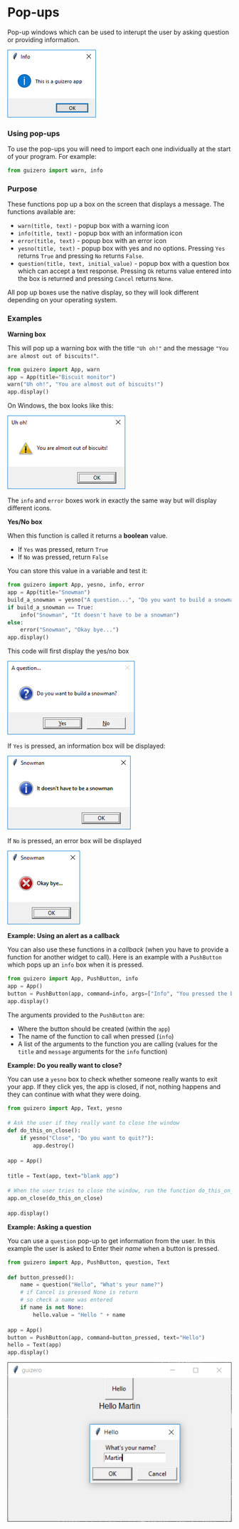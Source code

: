# Pop-ups

Pop-up windows which can be used to interupt the user by asking question or providing information.

![Alert popup](images/alert_info_windows.png)

### Using pop-ups
To use the pop-ups you will need to import each one individually at the start of your program. For example:

```python
from guizero import warn, info
```

### Purpose
These functions pop up a box on the screen that displays a message. The functions available are:

* `warn(title, text)` - popup box with a warning icon
* `info(title, text)` - popup box with an information icon
* `error(title, text)` - popup box with an error icon
* `yesno(title, text)` - popup box with yes and no options. Pressing `Yes` returns `True` and pressing `No` returns `False`.
* `question(title, text, initial_value)` - popup box with a question box which can accept a text response. Pressing `Ok` returns value entered into the box is returned and pressing `Cancel` returns `None`.

All pop up boxes use the native display, so they will look different depending on your operating system.

### Examples

**Warning box**

This will pop up a warning box with the title `"Uh oh!"` and the message `"You are almost out of biscuits!"`.

```python
from guizero import App, warn
app = App(title="Biscuit monitor")
warn("Uh oh!", "You are almost out of biscuits!")
app.display()
```
On Windows, the box looks like this:

![Warning popup](images/warning_windows.png)

The `info` and `error` boxes work in exactly the same way but will display different icons.

**Yes/No box**

When this function is called it returns a **boolean** value.

* If `Yes` was pressed, return `True`
* If `No` was pressed, return `False`

You can store this value in a variable and test it:

```python
from guizero import App, yesno, info, error
app = App(title="Snowman")
build_a_snowman = yesno("A question...", "Do you want to build a snowman?")
if build_a_snowman == True:
    info("Snowman", "It doesn't have to be a snowman")
else:
    error("Snowman", "Okay bye...")
app.display()
```

This code will first display the yes/no box

![Yes No popup](images/yesno_windows.png)

If `Yes` is pressed, an information box will be displayed:

![Info popup](images/info_windows.png)

If `No` is pressed, an error box will be displayed

![Info popup](images/error_windows.png)

**Example: Using an alert as a callback**

You can also use these functions in a *callback* (when you have to provide a function for another widget to call). Here is an example with a `PushButton` which pops up an `info` box when it is pressed.

```python
from guizero import App, PushButton, info
app = App()
button = PushButton(app, command=info, args=["Info", "You pressed the button"])
app.display()
```

The arguments provided to the `PushButton` are:

* Where the button should be created (within the `app`)
* The name of the function to call when pressed (`info`)
* A list of the arguments to the function you are calling (values for the `title` and `message` arguments for the `info` function)

**Example: Do you really want to close?**

You can use a `yesno` box to check whether someone really wants to exit your app. If they click yes, the app is closed, if not, nothing happens and they can continue with what they were doing.

```python
from guizero import App, Text, yesno

# Ask the user if they really want to close the window
def do_this_on_close():
    if yesno("Close", "Do you want to quit?"):
        app.destroy()

app = App()

title = Text(app, text="blank app")

# When the user tries to close the window, run the function do_this_on_close()
app.on_close(do_this_on_close)

app.display()

```

**Example: Asking a question**

You can use a `question` pop-up to get information from the user. In this example the user is asked to Enter their *name* when a button is pressed.

```python
from guizero import App, PushButton, question, Text

def button_pressed():
    name = question("Hello", "What's your name?")
    # if Cancel is pressed None is return
    # so check a name was entered
    if name is not None:
        hello.value = "Hello " + name

app = App()
button = PushButton(app, command=button_pressed, text="Hello")
hello = Text(app)
app.display()
```

![question popu](images/question_windows.png)